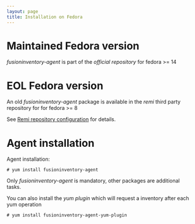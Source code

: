 ```yaml
---
layout: page
title: Installation on Fedora
---
```


# Maintained Fedora version

*fusioninventory-agent* is part of the *official repository* for fedora >= 14

# EOL Fedora version

An old *fusioninventory-agent* package is available in the *remi* third party repository for for fedora >= 8

See [Remi repository configuration](http://blog.famillecollet.com/pages/Config-en) for details.

# Agent installation

Agent installation:

    # yum install fusioninventory-agent

Only *fusioninventory-agent* is mandatory, other packages are additional tasks.

You can also install the *yum plugin* which will request a inventory after each yum operation

    # yum install fusioninventory-agent-yum-plugin
